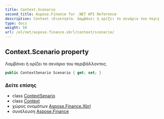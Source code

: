 ```yaml
---
title: Context.Scenario
second_title: Aspose.Finance for .NET API Reference
description: Context ιδιοκτησία. Λαμβάνει ή ορίζει το σενάριο του περιβάλλοντος.
type: docs
weight: 50
url: /el/net/aspose.finance.xbrl/context/scenario/
---
```

## Context.Scenario property

Λαμβάνει ή ορίζει το σενάριο του περιβάλλοντος.

```csharp
public ContextSenario Scenario { get; set; }
```

### Δείτε επίσης

* class [ContextSenario](../../contextsenario/)
* class [Context](../)
* χώρος ονομάτων [Aspose.Finance.Xbrl](../../context/)
* συνέλευση [Aspose.Finance](../../../)


